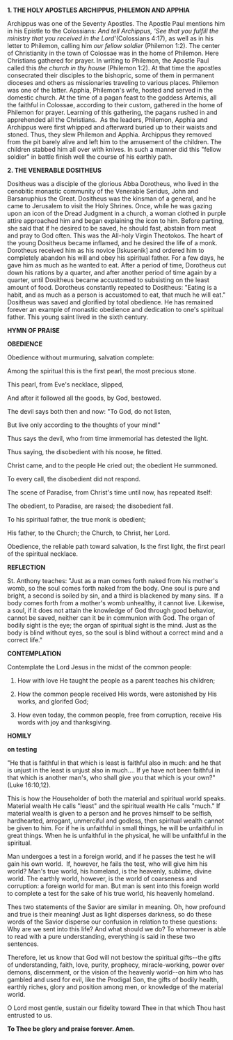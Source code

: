 
**1. THE HOLY APOSTLES ARCHIPPUS, PHILEMON AND APPHIA**

Archippus was one of the Seventy Apostles. The Apostle Paul mentions him in his Epistle to the Colossians: *And tell Archippus, 'See that you fulfill the ministry that you received in the Lord'*(Colossians 4:17), as well as in his letter to Philemon, calling him *our fellow soldier* (Philemon 1:2). The center of Christianity in the town of Colossae was in the home of Philemon. Here Christians gathered for prayer. In writing to Philemon, the Apostle Paul called this *the church in thy house* (Philemon 1:2). At that time the apostles consecrated their disciples to the bishopric, some of them in permanent dioceses and others as missionaries traveling to various places. Philemon was one of the latter. Apphia, Philemon's wife, hosted and served in the domestic church. At the time of a pagan feast to the goddess Artemis, all the faithful in Colossae, according to their custom, gathered in the home of Philemon for prayer. Learning of this gathering, the pagans rushed in and apprehended all the Christians.  As the leaders, Philemon, Apphia and Archippus were first whipped and afterward buried up to their waists and stoned. Thus, they slew Philemon and Apphia. Archippus they removed from the pit barely alive and left him to the amusement of the children. The children stabbed him all over with knives. In such a manner did this "fellow soldier" in battle finish well the course of his earthly path.

**2. THE VENERABLE DOSITHEUS**

Dositheus was a disciple of the glorious Abba Dorotheus, who lived in the cenobitic monastic community of the Venerable Seridus, John and Barsanuphius the Great. Dositheus was the kinsman of a general, and he came to Jerusalem to visit the Holy Shrines. Once, while he was gazing upon an icon of the Dread Judgment in a church, a woman clothed in purple attire approached him and began explaining the icon to him. Before parting, she said that if he desired to be saved, he should fast, abstain from meat and pray to God often. This was the All-holy Virgin Theotokos. The heart of the young Dositheus became inflamed, and he desired the life of a monk. Dorotheus received him as his novice [Iskusenik] and ordered him to completely abandon his will and obey his spiritual father. For a few days, he gave him as much as he wanted to eat. After a period of time, Dorotheus cut down his rations by a quarter, and after another period of time again by a quarter, until Dositheus became accustomed to subsisting on the least amount of food. Dorotheus constantly repeated to Dositheus: "Eating is a habit, and as much as a person is accustomed to eat, that much he will eat." Dositheus was saved and glorified by total obedience. He has remained forever an example of monastic obedience and dedication to one's spiritual father. This young saint lived in the sixth century.



**HYMN OF PRAISE**

**OBEDIENCE**

Obedience without murmuring, salvation complete:

Among the spiritual this is the first pearl, the most precious stone.

This pearl, from Eve's necklace, slipped,

And after it followed all the goods, by God, bestowed.

The devil says both then and now: "To God, do not listen,

But live only according to the thoughts of your mind!"

Thus says the devil, who from time immemorial has detested the light.

Thus saying, the disobedient with his noose, he fitted.

Christ came, and to the people He cried out; the obedient He summoned.

To every call, the disobedient did not respond.

The scene of Paradise, from Christ's time until now, has repeated itself:

The obedient, to Paradise, are raised; the disobedient fall.

To his spiritual father, the true monk is obedient;

His father, to the Church; the Church, to Christ, her Lord.

Obedience, the reliable path toward salvation,
Is the first light, the first pearl of the spiritual necklace.

**REFLECTION**

St. Anthony teaches: "Just as a man comes forth naked from his mother's womb, so the soul comes forth naked from the body. One soul is pure and bright, a second is soiled by sin, and a third is blackened by many sins.  If a body comes forth from a mother's womb unhealthy, it cannot live. Likewise, a soul, if it does not attain the knowledge of God through good behavior, cannot be saved, neither can it be in communion with God. The organ of bodily sight is the eye; the organ of spiritual sight is the mind. Just as the body is blind without eyes, so the soul is blind without a correct mind and a correct life."

**CONTEMPLATION**

Contemplate the Lord Jesus in the midst of the common people:

1.  How with love He taught the people as a parent teaches his children;

1.  How the common people received His words, were astonished by His works, and glorifed God;

1.  How even today, the common people, free from corruption, receive His words with joy and thanksgiving.



**HOMILY**

**on testing**

"He that is faithful in that which is least is faithful also in much: and he that is unjust in the least is unjust also in much.... If ye have not been faithful in that which is another man's, who shall give you that which is your own?" (Luke 16:10,12).

This is how the Householder of both the material and spiritual world speaks. Material wealth He calls "least" and the spiritual wealth He calls "much." If material wealth is given to a person and he proves himself to be selfish, hardhearted, arrogant, unmerciful and godless, then spiritual wealth cannot be given to him. For if he is unfaithful in small things, he will be unfaithful in great things. When he is unfaithful in the physical, he will be unfaithful in the spiritual.

Man undergoes a test in a foreign world, and if he passes the test he will gain his own world.  If, however, he fails the test, who will give him his world? Man's true world, his homeland, is the heavenly, sublime, divine world. The earthly world, however, is the world of coarseness and corruption: a foreign world for man. But man is sent into this foreign world to complete a test for the sake of his true world, his heavenly homeland.

Thes two statements of the Savior are similar in meaning. Oh, how profound and true is their meaning! Just as light disperses darkness, so do these words of the Savior disperse our confusion in relation to these questions: Why are we sent into this life? And what should we do? To whomever is able to read with a pure understanding, everything is said in these two sentences.

Therefore, let us know that God will not bestow the spiritual gifts--the gifts of understanding, faith, love, purity, prophecy, miracle-working, power over demons, discernment, or the vision of the heavenly world--on him who has gambled and used for evil, like the Prodigal Son, the gifts of bodily health, earthly riches, glory and position among men, or knowledge of the material world.

O Lord most gentle, sustain our fidelity toward Thee in that which Thou hast entrusted to us.

**To Thee be glory and praise forever. Amen.**
